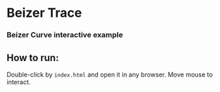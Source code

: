 # Beizer Trace
### Beizer Curve interactive example

## How to run:
Double-click by `index.html` and open it in any browser. Move mouse to interact.